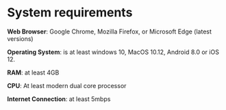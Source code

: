 # System requirements

**Web Browser**: Google Chrome, Mozilla Firefox, or Microsoft Edge (latest versions)

**Operating System**: is at least windows 10, MacOS 10.12, Android 8.0 or iOS 12.

**RAM**: at least 4GB

**CPU**: At least modern dual core processor

**Internet Connection**: at least 5mbps
